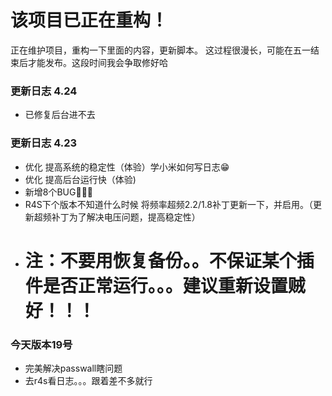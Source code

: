 # 该项目已正在重构！
正在维护项目，重构一下里面的内容，更新脚本。
这过程很漫长，可能在五一结束后才能发布。这段时间我会争取修好哈
### 更新日志 4.24
- 已修复后台进不去
### 更新日志 4.23
- 优化 提高系统的稳定性（体验）学小米如何写日志😁
- 优化 提高后台运行快（体验)
- 新增8个BUG🌚🌚🤪
- R4S下个版本不知道什么时候 将频率超频2.2/1.8补丁更新一下，并启用。（更新超频补丁为了解决电压问题，提高稳定性）
- # 注：不要用恢复备份。。不保证某个插件是否正常运行。。。建议重新设置贼好！！！
### 今天版本19号
- 完美解决passwall瞎问题
- 去r4s看日志。。。跟着差不多就行
